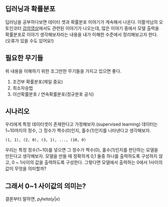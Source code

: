 ## 딥러닝과 확률분포
딥러닝을 공부하다보면 데이터 셋과 확률분포 이야기가 계속해서 나온다. 이활석님의 오토인코터 [강의영상](https://www.youtube.com/watch?v=o_peo6U7IRM&t=2863s)에서도 관련된 이야기가 나오는데, 많은 이야기 중에서 모델 출력을 확률분포로 이야기 생각해보자라는 내용을 내가 이해한 수준에서 정리해보고자 한다.(오류가 있을 수도 있어요!)

## 필요한 무기들
위 내용을 이해하기 위한 조그만한 무기들을 가지고 있으면 좋다.<br>
1. 조건부 확률분포(제일 중요)
2. 최소자승법
3. 이산확률분포 / 연속확률분포(정규분포 공식)

## 시나리오
우리에게 특정 데이터셋이 존재한다고 가정해보자.(supervised learning) 데이터는 1~10까지의 정수, 그 정수가 짝수(0)인지, 홀수(1)인지를 나타낸다고 생각해보자.
```
(1, 1), (2, 0), (3, 1), ..., (10, 0)
```
우리는 특정 정수(1~10)를 넣으면 그 정수가 짝수(0), 홀수(1)인지를 판단하는 모델을 만든다고 생각해보자. 모델을 만들 때 정확하게 0,1 둘중 하나를 출력하도록 구성하지 않고, 0 ~ 1사이의 값을 출력하도록 구성한다. 그렇다면 모델에서 출력하는 0에서 1사이의 값이 무엇을 의미할까?

## 그래서 0~1 사이값의 의미는?
결론부터 말하면, $p_theta(y|x)$